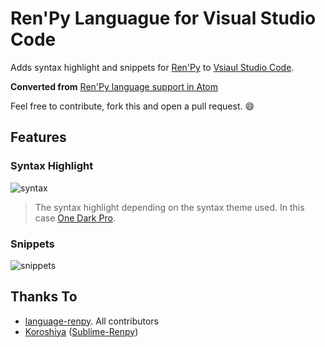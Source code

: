 # Ren'Py Languague for Visual Studio Code

Adds syntax highlight and snippets for [Ren'Py](https://www.renpy.org/) to [Vsiaul Studio Code](https://code.visualstudio.com/).

**Converted from** [Ren'Py language support in Atom](https://github.com/renpy/language-renpy)

Feel free to contribute, fork this and open a pull request. :smile:

## Features

### Syntax Highlight

![syntax](https://user-images.githubusercontent.com/1286535/40073232-9509274a-5876-11e8-98ff-e14b46bfab8a.gif)

> The syntax highlight depending on the syntax theme used. In this case [One Dark Pro](https://marketplace.visualstudio.com/items?itemName=zhuangtongfa.Material-theme).

### Snippets

![snippets](https://user-images.githubusercontent.com/1286535/40073650-b999c5dc-5877-11e8-8910-596f9e94b281.gif)

## Thanks To

* [language-renpy](https://github.com/renpy/language-renpy). All contributors
* [Koroshiya](https://github.com/koroshiya) ([Sublime-Renpy](https://github.com/koroshiya/Sublime-Renpy))

